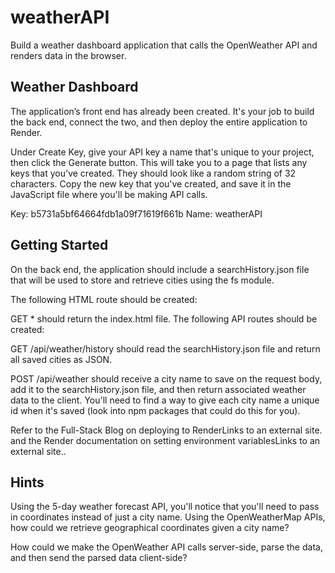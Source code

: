 # weatherAPI

Build a weather dashboard application that calls the OpenWeather API and renders data in the browser.

## Weather Dashboard

The application’s front end has already been created. It's your job to build the back end, connect the two, and then deploy the entire application to Render.

Under Create Key, give your API key a name that's unique to your project, then click the Generate button. This will take you to a page that lists any keys that you've created. They should look like a random string of 32 characters. Copy the new key that you've created, and save it in the JavaScript file where you'll be making API calls.

Key: b5731a5bf64664fdb1a09f71619f661b
Name: weatherAPI

## Getting Started

On the back end, the application should include a searchHistory.json file that will be used to store and retrieve cities using the fs module.

The following HTML route should be created:

GET \* should return the index.html file.
The following API routes should be created:

GET /api/weather/history should read the searchHistory.json file and return all saved cities as JSON.

POST /api/weather should receive a city name to save on the request body, add it to the searchHistory.json file, and then return associated weather data to the client. You'll need to find a way to give each city name a unique id when it's saved (look into npm packages that could do this for you).

Refer to the Full-Stack Blog on deploying to RenderLinks to an external site. and the Render documentation on setting environment variablesLinks to an external site..

## Hints

Using the 5-day weather forecast API, you'll notice that you'll need to pass in coordinates instead of just a city name. Using the OpenWeatherMap APIs, how could we retrieve geographical coordinates given a city name?

How could we make the OpenWeather API calls server-side, parse the data, and then send the parsed data client-side?
